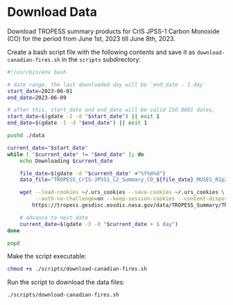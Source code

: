 # Download Data

Download TROPESS summary products for CrIS JPSS-1 Carbon Monoxide (CO) for the period from June 1st, 2023 till June 8th, 2023. 

Create a bash script file with the following contents and save it as `download-canadian-fires.sh` in the `scripts` subdirectory:

```bash
#!/usr/bin/env bash

# date range, the last downloaded day will be `end_date - 1 day`
start_date=2023-06-01
end_date=2023-06-09

# after this, start_date and end_date will be valid ISO 8601 dates,
start_date=$(gdate -I -d "$start_date") || exit 1
end_date=$(gdate -I -d "$end_date") || exit 1

pushd ./data

current_date="$start_date"
while [ "$current_date" != "$end_date" ]; do 
    echo Downloading $current_date

    file_date=$(gdate -d "$current_date" +"%Y%m%d")
    data_file="TROPESS_CrIS-JPSS1_L2_Summary_CO_${file_date}_MUSES_R1p20_FS_F0p6.nc"

    wget --load-cookies ~/.urs_cookies --save-cookies ~/.urs_cookies \
         --auth-no-challenge=on --keep-session-cookies --content-disposition --continue \
        https://tropess.gesdisc.eosdis.nasa.gov/data/TROPESS_Summary/TRPSYL2COCRS1FS.1/2023/$data_file

    # advance to next date
    current_date=$(gdate -I -d "$current_date + 1 day")
done

popd
```

Make the script executable:

```bash
chmod +x ./scripts/download-canadian-fires.sh
```

Run the script to download the data files:

```bash
./scripts/download-canadian-fires.sh
```
